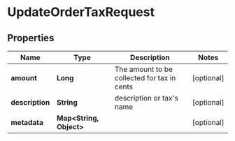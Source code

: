 

# UpdateOrderTaxRequest

## Properties

Name | Type | Description | Notes
------------ | ------------- | ------------- | -------------
**amount** | **Long** | The amount to be collected for tax in cents |  [optional]
**description** | **String** | description or tax&#39;s name |  [optional]
**metadata** | **Map&lt;String, Object&gt;** |  |  [optional]




